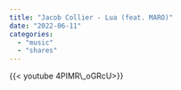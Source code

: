 ```yaml
---
title: "Jacob Collier - Lua (feat. MARO)"
date: "2022-06-11"
categories:
  - "music"
  - "shares"
---
```


<div style="width: 70vw;">{{< youtube 4PIMR\_oGRcU>}}</div>
